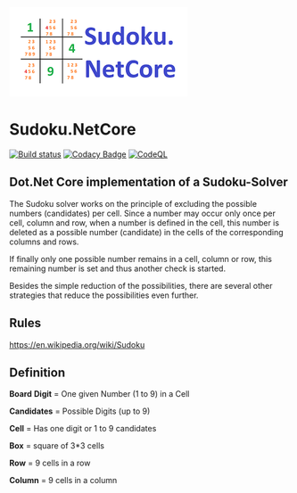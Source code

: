<img src="Sudoku_Net-CoreV1_320x160.png" width="320">

# Sudoku.NetCore

[![Build status](https://ci.appveyor.com/api/projects/status/p3ke0nr0fhpk2o7f?svg=true)](https://ci.appveyor.com/project/diogenes25/sudoku-netcore-jlyw2)
[![Codacy Badge](https://app.codacy.com/project/badge/Grade/82eefb090e91426c9c293856039efb15)](https://app.codacy.com/gh/diogenes25/Sudoku.NetCore/dashboard?utm_source=gh&utm_medium=referral&utm_content=&utm_campaign=Badge_grade)
[![CodeQL](https://github.com/diogenes25/Sudoku.NetCore/actions/workflows/codeql.yml/badge.svg)](https://github.com/diogenes25/Sudoku.NetCore/actions/workflows/codeql.yml)

## Dot.Net Core implementation of a Sudoku-Solver
The Sudoku solver works on the principle of excluding the possible numbers (candidates) per cell.
Since a number may occur only once per cell, column and row, when a number is defined in the cell, this number is deleted as a possible number (candidate) in the cells of the corresponding columns and rows.

If finally only one possible number remains in a cell, column or row, this remaining number is set and thus another check is started.

Besides the simple reduction of the possibilities, there are several other strategies that reduce the possibilities even further.

## Rules
https://en.wikipedia.org/wiki/Sudoku

## Definition
**Board**
**Digit** = One given Number (1 to 9) in a Cell

**Candidates** = Possible Digits (up to 9)

**Cell** = Has one digit or 1 to 9 candidates

**Box** = square of 3*3 cells

**Row** = 9 cells in a row

**Column** = 9 cells in a column

